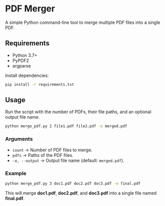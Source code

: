 # PDF Merger

A simple Python command-line tool to merge multiple PDF files into a single PDF.

## Requirements
- Python 3.7+
- PyPDF2
- argparse

Install dependencies:
```bash
pip install -r requirements.txt
```

## Usage
Run the script with the number of PDFs, their file paths, and an optional output file name.

```bash
python merge_pdf.py 2 file1.pdf file2.pdf -o merged.pdf
```

### Arguments
- `count` → Number of PDF files to merge.  
- `pdfs` → Paths of the PDF files.  
- `-o, --output` → Output file name (default: `merged.pdf`).  

### Example
```bash
python merge_pdf.py 3 doc1.pdf doc2.pdf doc3.pdf -o final.pdf
```

This will merge **doc1.pdf**, **doc2.pdf**, and **doc3.pdf** into a single file named **final.pdf**.
